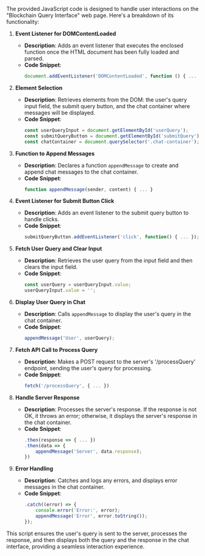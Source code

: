 The provided JavaScript code is designed to handle user interactions on the "Blockchain Query Interface" web page. Here's a breakdown of its functionality:

1. **Event Listener for DOMContentLoaded**
   - **Description**: Adds an event listener that executes the enclosed function once the HTML document has been fully loaded and parsed.
   - **Code Snippet**:
     ```javascript
     document.addEventListener('DOMContentLoaded', function () { ... });
     ```

2. **Element Selection**
   - **Description**: Retrieves elements from the DOM: the user's query input field, the submit query button, and the chat container where messages will be displayed.
   - **Code Snippet**:
     ```javascript
     const userQueryInput = document.getElementById('userQuery');
     const submitQueryButton = document.getElementById('submitQuery');
     const chatContainer = document.querySelector('.chat-container');
     ```

3. **Function to Append Messages**
   - **Description**: Declares a function `appendMessage` to create and append chat messages to the chat container.
   - **Code Snippet**:
     ```javascript
     function appendMessage(sender, content) { ... }
     ```

4. **Event Listener for Submit Button Click**
   - **Description**: Adds an event listener to the submit query button to handle clicks.
   - **Code Snippet**:
     ```javascript
     submitQueryButton.addEventListener('click', function() { ... });
     ```

5. **Fetch User Query and Clear Input**
   - **Description**: Retrieves the user query from the input field and then clears the input field.
   - **Code Snippet**:
     ```javascript
     const userQuery = userQueryInput.value;
     userQueryInput.value = '';
     ```

6. **Display User Query in Chat**
   - **Description**: Calls `appendMessage` to display the user's query in the chat container.
   - **Code Snippet**:
     ```javascript
     appendMessage('User', userQuery);
     ```

7. **Fetch API Call to Process Query**
   - **Description**: Makes a POST request to the server's '/processQuery' endpoint, sending the user's query for processing.
   - **Code Snippet**:
     ```javascript
     fetch('/processQuery', { ... })
     ```

8. **Handle Server Response**
   - **Description**: Processes the server's response. If the response is not OK, it throws an error; otherwise, it displays the server's response in the chat container.
   - **Code Snippet**:
     ```javascript
     .then(response => { ... })
     .then(data => {
         appendMessage('Server', data.response);
     })
     ```

9. **Error Handling**
   - **Description**: Catches and logs any errors, and displays error messages in the chat container.
   - **Code Snippet**:
     ```javascript
     .catch((error) => {
         console.error('Error:', error);
         appendMessage('Error', error.toString());
     });
     ```

This script ensures the user's query is sent to the server, processes the response, and then displays both the query and the response in the chat interface, providing a seamless interaction experience.